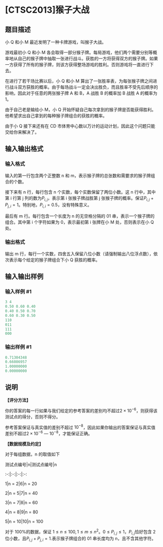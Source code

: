 # [CTSC2013]猴子大战

## 题目描述

小 Q 和小 M 最近发明了一种卡牌游戏，叫猴子大战。

游戏最初小 Q 和小 M 各会取得一部分猴子牌。每局游戏，他们两个需要分别等概率地从自己的猴子牌中抽取一张进行战斗。获胜的一方将获得双方的猴子牌。如果一方获得了所有的猴子牌，则该方获得整场游戏的胜利。否则游戏将一直进行下去。

在进行了若干场比赛以后，小 Q 和小 M 算出了一张胜率表，为每张猴子牌之间进行战斗双方获胜的概率。由于每场战斗一定会决出胜负，而且胜率不受先后顺序的影响，因此对于任意的两张猴子牌 A 和 B，A 战胜 B 的概率加 B 战胜 A 的概率为 1。

由于自己老是输给小 M，小 Q 开始怀疑自己每次拿到的猴子牌是否能获得胜利。他希望求出自己拿到的每种猴子牌组合的获胜的概率。

由于小 Q 接下来还有在 CD 市体育中心数以万计的运动计划，因此这个问题只能交给你来解决了。

## 输入输出格式

### 输入格式

输入的第一行包含两个正整数 n 和 m，表示猴子牌的总张数和需要求的猴子牌组合的个数。

接下来有 n 行，每行包含 n 个实数，每个实数保留了两位小数。这 n 行中，其中第 i 行第 j 列的数为$P_{i,j}$，表示第 i 张猴子牌战胜第 j 张猴子牌的概率。保证$P_{i,j} + P_{j,i} = 1$。特别地，$P_{i,i} = 0.5$，没有特殊意义。

最后有 m 行。每行包含一个长度为 n 的无空格分隔的 01 串，表示一个猴子牌的组合。其中第 i 个字符如果为 0，表示最初第 i 张牌在小 M 处，否则表示在小 Q 处。

### 输出格式

输出 m 行，每行一个实数，四舍五入保留八位小数（请强制输出八位浮点数），依次表示每个给定的猴子牌组合下小 Q 获胜的概率。

## 输入输出样例

### 输入样例 #1

```cpp
3 4
0.50 0.60 0.40
0.40 0.50 0.70
0.60 0.30 0.50
110
011
111
000
```


### 输出样例 #1

```cpp
0.71304348
0.66086957
1.00000000
0.00000000
```


## 说明

**【评分方法】**

你的答案的每一行如果与我们给定的参考答案的差别均不超过$2 \times 10^{-6}$，则获得该测试点的得分，否则不得分。

参考答案保证与真实值的差别不超过 $10 ^ {-8}$，因此如果你输出的答案保证与真实值差别不超过$2 \times 10^{-6}$ — $10 ^ {-8}$，才能保证正确。

**【数据规模及约定】**

对于每组数据，n 的取值如下

测试点编号|n|测试点编号|n

:-:|:-:|:-:|:-:

1|n = 2|6|n = 20

2|n = 5|7|n = 40

3|n = 7|8|n = 60

4|n = 8|9|n = 80

5|n = 10|10|n = 100

对于 100%的数据，保证 $1 ≤ n ≤ 100,1 ≤ m ≤ n^2$。$0 ≤ P_{i,j} ≤ 1$，$P_{i,j}$恰好包含 $2$ 位小数，且$P_{i,j} + P_{j,i} = 1$.表示猴子牌组合的 01 串长度均为 n，且不含其他字符。

